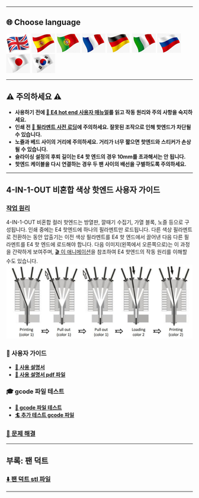 [E4GUIDE]: https://github.com/ZONESTAR3D/Upgrade-kit-guide/blob/main/HOTEND/E4/User_guide/readme.md
[PRELOAD]: https://github.com/ZONESTAR3D/Upgrade-kit-guide/tree/main/HOTEND/E4/User_guide#7-pre-load-filaments
[E4WORKINGPRINCIPLE]:https://github.com/ZONESTAR3D/Upgrade-kit-guide/blob/main/HOTEND/E4/User_guide/readme.md#5-working-principle

----
## <a id="choose-language">:globe_with_meridians: Choose language </a>
[![](../../lanpic/EN.png)](https://github.com/ZONESTAR3D/Upgrade-kit-guide/tree/main/HOTEND/E4/readme.md)
[![](../../lanpic/ES.png)](https://github.com/ZONESTAR3D/Upgrade-kit-guide/tree/main/HOTEND/E4/readme-es.md)
[![](../../lanpic/PT.png)](https://github.com/ZONESTAR3D/Upgrade-kit-guide/tree/main/HOTEND/E4/readme-pt.md)
[![](../../lanpic/FR.png)](https://github.com/ZONESTAR3D/Upgrade-kit-guide/tree/main/HOTEND/E4/readme-fr.md)
[![](../../lanpic/DE.png)](https://github.com/ZONESTAR3D/Upgrade-kit-guide/tree/main/HOTEND/E4/readme-de.md)
[![](../../lanpic/IT.png)](https://github.com/ZONESTAR3D/Upgrade-kit-guide/tree/main/HOTEND/E4/readme-it.md)
[![](../../lanpic/RU.png)](https://github.com/ZONESTAR3D/Upgrade-kit-guide/tree/main/HOTEND/E4/readme-ru.md)
[![](../../lanpic/JP.png)](https://github.com/ZONESTAR3D/Upgrade-kit-guide/tree/main/HOTEND/E4/readme-jp.md)
[![](../../lanpic/KR.png)](https://github.com/ZONESTAR3D/Upgrade-kit-guide/tree/main/HOTEND/E4/readme-kr.md)
<!-- [![](../../lanpic/SA.png)](https://github.com/ZONESTAR3D/Upgrade-kit-guide/tree/main/HOTEND/E4/readme-ar.md) -->

----
## :warning: 주의하세요 :warning:
- **사용하기 전에 [:book: E4 hot end 사용자 매뉴얼][E4GUIDE]를 읽고 작동 원리와 주의 사항을 숙지하세요.**
- **인쇄 전 [:book: 필라멘트 사전 로딩][PRELOAD]에 주의하세요. 잘못된 조작으로 인해 핫엔드가 차단될 수 있습니다.**
- **노즐과 베드 사이의 거리에 주의하세요. 거리가 너무 짧으면 핫엔드와 스티커가 손상될 수 있습니다.**
- **슬라이싱 설정의 후퇴 길이는 E4 핫 엔드의 경우 10mm를 초과해서는 안 됩니다.**
- **핫엔드 케이블을 다시 연결하는 경우 두 팬 사이의 배선을 구별하도록 주의하세요.**
 
----
## 4-IN-1-OUT 비혼합 색상 핫엔드 사용자 가이드
### [작업 원리][E4WORKINGPRINCIPLE]
4-IN-1-OUT 비혼합 컬러 핫엔드는 방열판, 깔때기 수집기, 가열 블록, 노즐 등으로 구성됩니다. 인쇄 중에는 E4 핫엔드에 하나의 필라멘트만 로드됩니다. 다른 색상 필라멘트로 전환하는 동안 압출기는 이전 색상 필라멘트를 E4 핫 엔드에서 끌어낸 다음 다른 필라멘트를 E4 핫 엔드에 로드해야 합니다. 다음 이미지(왼쪽에서 오른쪽으로)는 이 과정을 간략하게 보여주며, [:clapper: 이 애니메이션](./User_guide/E4_principle.gif)을 참조하여 E4 핫엔드의 작동 원리를 이해할 수도 있습니다.
![](./User_guide/E4-5.jpg)

### :book: 사용자 가이드
- **[:book: 사용 설명서](./User_guide/readme.md)**
- **[:green_book: 사용 설명서 pdf 파일](./User_guide/E4_V2.jpg)**

### :mortar_board: gcode 파일 테스트
- **[:beginner: gcode 파일 테스트](./example/readme.md)**
- **[:surfer: 추가 테스트 gcode 파일](https://github.com/ZONESTAR3D/Slicing-Guide/tree/master/PrusaSlicer/test_gcode/E4)**

### [:hammer: 문제 해결](./FAQ/readme.md)

----
## 부록: 팬 덕트
### [:arrow_down: 팬 덕트 stl 파일](./Fan_Duct/fan_duct_e4.zip)

----